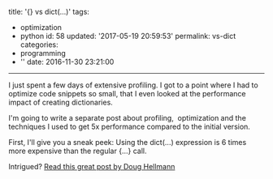 title: '{} vs dict(...)'
tags:
  - optimization
  - python
id: 58
updated: '2017-05-19 20:59:53'
permalink: vs-dict
categories:
  - programming
  - ''
date: 2016-11-30 23:21:00
---


I just spent a few days of extensive profiling. I got to a point where I had to optimize code snippets so small, that I even looked at the performance impact of creating dictionaries.

I'm going to write a separate post about profiling,  optimization and the techniques I used to get 5x performance compared to the initial version.

First, I'll give you a sneak peek: Using the dict(...) expression is 6 times more expensive than the regular {...} call.

Intrigued? [Read this great post by Doug Hellmann](https://doughellmann.com/blog/2012/11/12/the-performance-impact-of-using-dict-instead-of-in-cpython-2-7-2/)


